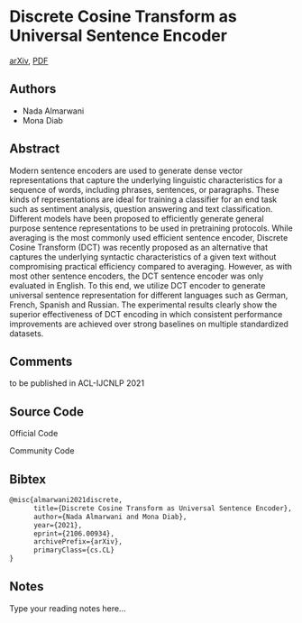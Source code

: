 
# Discrete Cosine Transform as Universal Sentence Encoder

[arXiv](https://arxiv.org/abs/2106.0934), [PDF](https://arxiv.org/pdf/2106.0934.pdf)

## Authors

- Nada Almarwani
- Mona Diab

## Abstract

Modern sentence encoders are used to generate dense vector representations that capture the underlying linguistic characteristics for a sequence of words, including phrases, sentences, or paragraphs. These kinds of representations are ideal for training a classifier for an end task such as sentiment analysis, question answering and text classification. Different models have been proposed to efficiently generate general purpose sentence representations to be used in pretraining protocols. While averaging is the most commonly used efficient sentence encoder, Discrete Cosine Transform (DCT) was recently proposed as an alternative that captures the underlying syntactic characteristics of a given text without compromising practical efficiency compared to averaging. However, as with most other sentence encoders, the DCT sentence encoder was only evaluated in English. To this end, we utilize DCT encoder to generate universal sentence representation for different languages such as German, French, Spanish and Russian. The experimental results clearly show the superior effectiveness of DCT encoding in which consistent performance improvements are achieved over strong baselines on multiple standardized datasets.

## Comments

to be published in ACL-IJCNLP 2021

## Source Code

Official Code



Community Code



## Bibtex

```tex
@misc{almarwani2021discrete,
      title={Discrete Cosine Transform as Universal Sentence Encoder}, 
      author={Nada Almarwani and Mona Diab},
      year={2021},
      eprint={2106.00934},
      archivePrefix={arXiv},
      primaryClass={cs.CL}
}
```

## Notes

Type your reading notes here...

